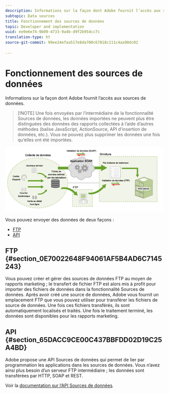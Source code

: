 ```yaml
---
description: Informations sur la façon dont Adobe fournit l’accès aux sources de données.
subtopic: Data sources
title: Fonctionnement des sources de données
topic: Developer and implementation
uuid: ee9e6e74-9b00-4733-9a4b-d9f2b954cc7c
translation-type: ht
source-git-commit: 99ee24efaa517e8da700c67818c111c4aa90dc02

---
```



# Fonctionnement des sources de données

Informations sur la façon dont Adobe fournit l’accès aux sources de données.

> [!NOTE] Une fois envoyées par l’intermédiaire de la fonctionnalité Sources de données, les données importées ne peuvent plus être distinguées des données des rapports collectées à l’aide d’autres méthodes (balise JavaScript, ActionSource, API d’insertion de données, etc.). Vous ne pouvez plus supprimer les données une fois qu’elles ont été importées.

![](assets/data_sources_overview.png)

Vous pouvez envoyer des données de deux façons :

* [FTP](/help/import/c-data-sources/datasrc-how-data-sources-works.md#section_0E70022648F94061AF5B4AD6C7145243)
* [API](/help/import/c-data-sources/datasrc-how-data-sources-works.md#section_65DACC9CE00C437BBFDD02D19C25A4BD)

## FTP {#section_0E70022648F94061AF5B4AD6C7145243}

Vous pouvez créer et gérer des sources de données FTP au moyen de rapports marketing ; le transfert de fichier FTP est alors mis à profit pour importer des fichiers de données dans la fonctionnalité Sources de données. Après avoir créé une source de données, Adobe vous fournit un emplacement FTP que vous pouvez utiliser pour transférer les fichiers de source de données. Une fois ces fichiers transférés, ils sont automatiquement localisés et traités. Une fois le traitement terminé, les données sont disponibles pour les rapports marketing.

## API {#section_65DACC9CE00C437BBFDD02D19C25A4BD}

Adobe propose une API Sources de données qui permet de lier par programmation les applications dans les sources de données. Vous n’avez ainsi plus besoin d’un serveur FTP intermédiaire ; les données sont transférées par HTTP, SOAP et REST.

Voir la [documentation sur l’API Sources de données](https://github.com/AdobeDocs/analytics-1.4-apis/tree/master/docs/data-sources-api).
